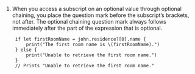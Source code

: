 1. When you access a subscript on an optional value through optional chaining, you place the question mark before the subscript’s brackets, not after. The optional chaining question mark always follows immediately after the part of the expression that is optional.

        if let firstRoomName = john.residence?[0].name {
            print("The first room name is \(firstRoomName).")
        } else {
            print("Unable to retrieve the first room name.")
        }
        // Prints "Unable to retrieve the first room name."